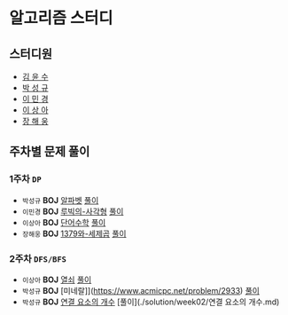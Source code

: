# 알고리즘 스터디

## 스터디원

- [김 윤 수](https://github.com/kysu5095)
- [박 성 규](https://github.com/prodinic)
- [이 민 경](https://github.com/blossominkyung)
- [이 상 아](https://github.com/snaag)
- [장 해 웅](https://github.com/Longseabear)

## 주차별 문제 풀이

### 1주차 `DP`

- `박성규` **BOJ** [알파벳](https://www.acmicpc.net/problem/1987) [풀이](./solution/week01/알파벳.md)
- `이민경` **BOJ** [루빅의-사각형](https://www.acmicpc.net/problem/2549) [풀이](./solution/week01/루빅의-사각형.md)
- `이상아` **BOJ** [단어수학](https://www.acmicpc.net/problem/1339) [풀이](./solution/week01/단어수학.md)
- `장해웅` **BOJ** [1379와-세제곱](https://www.acmicpc.net/problem/2731) [풀이](./solution/week01/1379와-세제곱.md)



### 2주차 `DFS/BFS`

* `이상아` **BOJ** [열쇠](https://www.acmicpc.net/problem/9328) [풀이](./solution/week02/열쇠.md)
* `박성규` **BOJ** [미네랄]](https://www.acmicpc.net/problem/2933) [풀이](./solution/week02/미네랄.md)
* `박성규` **BOJ** [연결 요소의 개수](https://www.acmicpc.net/problem/11724) [풀이](./solution/week02/연결 요소의 개수.md)

